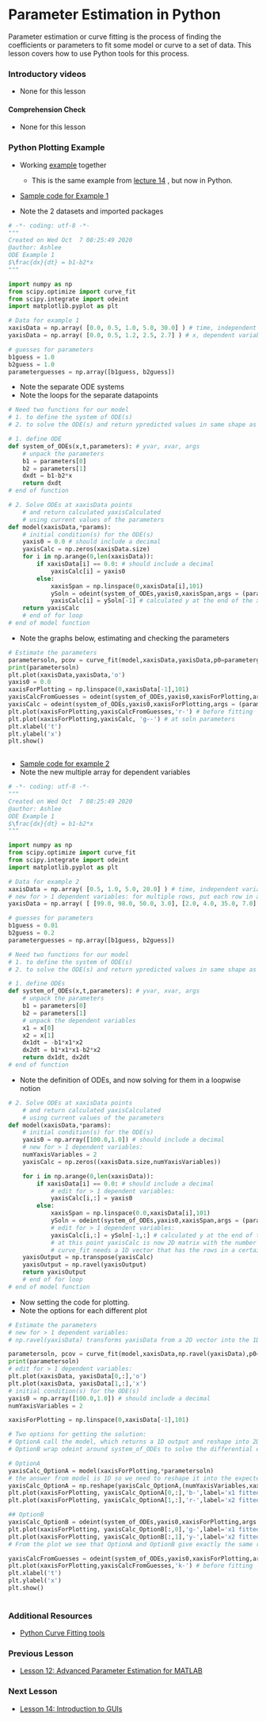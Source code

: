 # **Parameter Estimation in Python**
Parameter estimation or curve fitting is the process of finding the coefficients or parameters to fit some model or curve to a set of data.
This lesson covers how to use Python tools for this process.

### **Introductory videos**
 * None for this lesson

#### **Comprehension Check**
   * None for this lesson
### **Python Plotting Example**
* Working [example](https://github.com/ashleefv/ApplNumComp/blob/master/Lecture%2014%20Examples.pdf) together
    * This is the same example from [lecture 14](https://github.com/ashleefv/ApplNumComp/blob/master/L12:%20Parameter%20Estimation%20for%20Matlab.md) , but now in Python.

* [Sample code for Example 1](/CHEclassFa20/In%20Class%20Problem%20Solutions/Python/ODEParamEstimExample1.py)
* Note the 2 datasets and imported packages
```Python
# -*- coding: utf-8 -*-
"""
Created on Wed Oct  7 08:25:49 2020
@author: Ashlee
ODE Example 1
$\frac{dx}{dt} = b1-b2*x
"""

import numpy as np
from scipy.optimize import curve_fit
from scipy.integrate import odeint
import matplotlib.pyplot as plt

# Data for example 1
xaxisData = np.array( [0.0, 0.5, 1.0, 5.0, 30.0] ) # time, independent variable
yaxisData = np.array( [0.0, 0.5, 1.2, 2.5, 2.7] ) # x, dependent variable

# guesses for parameters
b1guess = 1.0
b2guess = 1.0
parameterguesses = np.array([b1guess, b2guess])
```
* Note the separate ODE systems
* Note the loops for the separate datapoints
```Python
# Need two functions for our model
# 1. to define the system of ODE(s)
# 2. to solve the ODE(s) and return ypredicted values in same shape as yaxisData

# 1. define ODE
def system_of_ODEs(x,t,parameters): # yvar, xvar, args
    # unpack the parameters
    b1 = parameters[0]
    b2 = parameters[1]
    dxdt = b1-b2*x
    return dxdt
# end of function

# 2. Solve ODEs at xaxisData points
    # and return calculated yaxisCalculated
    # using current values of the parameters
def model(xaxisData,*params):
    # initial condition(s) for the ODE(s)
    yaxis0 = 0.0 # should include a decimal
    yaxisCalc = np.zeros(xaxisData.size) 
    for i in np.arange(0,len(xaxisData)):
        if xaxisData[i] == 0.0: # should include a decimal
            yaxisCalc[i] = yaxis0
        else:
            xaxisSpan = np.linspace(0,xaxisData[i],101)
            ySoln = odeint(system_of_ODEs,yaxis0,xaxisSpan,args = (params,)) # soln for entire xaxisSpan
            yaxisCalc[i] = ySoln[-1] # calculated y at the end of the xaxisSpan
    return yaxisCalc
    # end of for loop
# end of model function 
```
* Note the graphs below, estimating and checking the parameters
```Python
# Estimate the parameters
parametersoln, pcov = curve_fit(model,xaxisData,yaxisData,p0=parameterguesses)
print(parametersoln)
plt.plot(xaxisData,yaxisData,'o')
yaxis0 = 0.0
xaxisForPlotting = np.linspace(0,xaxisData[-1],101)
yaxisCalcFromGuesses = odeint(system_of_ODEs,yaxis0,xaxisForPlotting,args = (parameterguesses,))
yaxisCalc = odeint(system_of_ODEs,yaxis0,xaxisForPlotting,args = (parametersoln,))
plt.plot(xaxisForPlotting,yaxisCalcFromGuesses,'r-') # before fitting
plt.plot(xaxisForPlotting,yaxisCalc, 'g--') # at soln parameters
plt.xlabel('t')
plt.ylabel('x')
plt.show()
 
```
* [Sample code for example 2](/CHEclassFa20/In%20Class%20Problem%20Solutions/Python/ODEParamEstimExample2.py)
* Note the new multiple array for dependent variables
```python
# -*- coding: utf-8 -*-
"""
Created on Wed Oct  7 08:25:49 2020
@author: Ashlee
ODE Example 1
$\frac{dx}{dt} = b1-b2*x
"""

import numpy as np
from scipy.optimize import curve_fit
from scipy.integrate import odeint
import matplotlib.pyplot as plt

# Data for example 2
xaxisData = np.array( [0.5, 1.0, 5.0, 20.0] ) # time, independent variable
# new for > 1 dependent variables: for multiple rows, put each row in a [] and surround the whole thing by ([])
yaxisData = np.array( [ [99.0, 98.0, 50.0, 3.0], [2.0, 4.0, 35.0, 7.0] ] ) # x, dependent variable 

# guesses for parameters
b1guess = 0.01
b2guess = 0.2
parameterguesses = np.array([b1guess, b2guess])

# Need two functions for our model
# 1. to define the system of ODE(s)
# 2. to solve the ODE(s) and return ypredicted values in same shape as yaxisData

# 1. define ODEs
def system_of_ODEs(x,t,parameters): # yvar, xvar, args
    # unpack the parameters
    b1 = parameters[0]
    b2 = parameters[1]
    # unpack the dependent variables
    x1 = x[0]
    x2 = x[1]
    dx1dt = -b1*x1*x2
    dx2dt = b1*x1*x1-b2*x2
    return dx1dt, dx2dt
# end of function
```
* Note the definition of ODEs, and now solving for them in a loopwise notion
```Python
# 2. Solve ODEs at xaxisData points
    # and return calculated yaxisCalculated
    # using current values of the parameters
def model(xaxisData,*params):
    # initial condition(s) for the ODE(s)
    yaxis0 = np.array([100.0,1.0]) # should include a decimal
    # new for > 1 dependent variables:
    numYaxisVariables = 2
    yaxisCalc = np.zeros((xaxisData.size,numYaxisVariables))

    for i in np.arange(0,len(xaxisData)):
        if xaxisData[i] == 0.0: # should include a decimal
            # edit for > 1 dependent variables:            
            yaxisCalc[i,:] = yaxis0
        else:
            xaxisSpan = np.linspace(0.0,xaxisData[i],101)
            ySoln = odeint(system_of_ODEs,yaxis0,xaxisSpan,args = (params,)) # soln for entire xaxisSpan
            # edit for > 1 dependent variables:            
            yaxisCalc[i,:] = ySoln[-1,:] # calculated y at the end of the xaxisSpan
            # at this point yaxisCalc is now 2D matrix with the number of columns set as : to include all yvariables
            # curve_fit needs a 1D vector that has the rows in a certain order, which result from the next two commands
    yaxisOutput = np.transpose(yaxisCalc)
    yaxisOutput = np.ravel(yaxisOutput)
    return yaxisOutput
    # end of for loop
# end of model function 
```
* Now setting the code for plotting.
* Note the options for each different plot
```Python
# Estimate the parameters
# new for > 1 dependent variables:
# np.ravel(yaxisData) transforms yaxisData from a 2D vector into the 1D vector that curve_fit expects.

parametersoln, pcov = curve_fit(model,xaxisData,np.ravel(yaxisData),p0=parameterguesses)
print(parametersoln)
# edit for > 1 dependent variables:
plt.plot(xaxisData, yaxisData[0,:],'o') 
plt.plot(xaxisData, yaxisData[1,:],'x') 
# initial condition(s) for the ODE(s)
yaxis0 = np.array([100.0,1.0]) # should include a decimal
numYaxisVariables = 2

xaxisForPlotting = np.linspace(0,xaxisData[-1],101)

# Two options for getting the solution:
# OptionA call the model, which returns a 1D output and reshape into 2D
# OptionB wrap odeint around system_of_ODEs to solve the differential equations directly

# OptionA
yaxisCalc_OptionA = model(xaxisForPlotting,*parametersoln)
# the answer from model is 1D so we need to reshape it into the expected 2D matrix dimensions for plotting
yaxisCalc_OptionA = np.reshape(yaxisCalc_OptionA,(numYaxisVariables,xaxisForPlotting.size))
plt.plot(xaxisForPlotting, yaxisCalc_OptionA[0,:],'b-',label='x1 fitted')
plt.plot(xaxisForPlotting, yaxisCalc_OptionA[1,:],'r-',label='x2 fitted')

## OptionB
yaxisCalc_OptionB = odeint(system_of_ODEs,yaxis0,xaxisForPlotting,args = (parametersoln,))
plt.plot(xaxisForPlotting, yaxisCalc_OptionB[:,0],'g-',label='x1 fitted')
plt.plot(xaxisForPlotting, yaxisCalc_OptionB[:,1],'y-',label='x2 fitted')
# From the plot we see that OptionA and OptionB give exactly the same result, so you can chose either and not have to use both options.

yaxisCalcFromGuesses = odeint(system_of_ODEs,yaxis0,xaxisForPlotting,args = (parameterguesses,))
plt.plot(xaxisForPlotting,yaxisCalcFromGuesses,'k-') # before fitting
plt.xlabel('t')
plt.ylabel('x')
plt.show()
 
```

### **Additional Resources**
* [Python Curve Fitting tools](https://docs.scipy.org/doc/scipy/reference/generated/scipy.optimize.curve_fit.html)

### **Previous Lesson**
 * [Lesson 12: Advanced Parameter Estimation for MATLAB](/L12:%20Advanced%20Parameter%20Estimation%20in%20MATLAB.md)
### **Next Lesson**
 * [Lesson 14: Introduction to GUIs](/L14:%20Introduction%20to%20GUIs.md)
